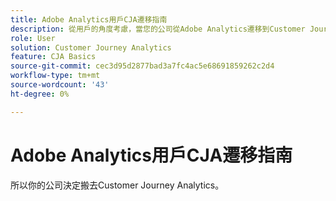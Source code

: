 ```yaml
---
title: Adobe Analytics用戶CJA遷移指南
description: 從用戶的角度考慮，當您的公司從Adobe Analytics遷移到Customer Journey Analytics
role: User
solution: Customer Journey Analytics
feature: CJA Basics
source-git-commit: cec3d95d2877bad3a7fc4ac5e68691859262c2d4
workflow-type: tm+mt
source-wordcount: '43'
ht-degree: 0%

---
```



# Adobe Analytics用戶CJA遷移指南

所以你的公司決定搬去Customer Journey Analytics。

